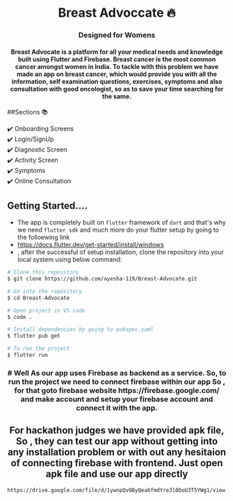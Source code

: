 <h1 align="center"> Breast Advoccate 🔥 </h1> 
<h3 align="center"> Designed for Womens </h3>

<h4 align="center" > Breast Advocate is a platform for all your medical needs and knowledge built using Flutter and Firebase. Breast cancer is the most common cancer amongst women in India. To tackle with this problem we have made an app on breast cancer, which would provide you with all the information, self examination questions, exercises, symptoms and also consultation with good oncologist, so as to save your time searching for the same. </h4>


##Sections 📚

✔️ Onboarding Screens\
✔️ Login/SignUp\
✔️ Diagnostic Screen\
✔️ Activity Screen\
✔️ Symptoms\
✔️ Online Consultation


## Getting Started....
- The app is completely built on `flutter` framework of `dart` and that's why we need `flutter sdk` and much more do your flutter setup by going to the folloewing link
- https://docs.flutter.dev/get-started/install/windows
-  , after the successful of setup installation, clone the repository into your local system using below command:

```bash
# Clone this repository
$ git clone https://github.com/ayesha-119/Breast-Advocate.git

# Go into the repository
$ cd Breast-Advocate

# Open project in VS code
$ code .

# Install dependencies by going to pubspec.yaml
$ flutter pub get

# To run the project
$ flutter run

```

<h3 align="center"> # Well As our app uses Firebase as backend as a service. So, to run the project we need to connect firebase within our app So , for that goto firebase website https://firebase.google.com/  and make account and setup your firebase account and connect it with the app. </h3>

<h2 align="center" > For hackathon judges we have provided apk file, So , they can test our app without getting into any installation problem or with out any hesitaion of connecting firebase with frontend. Just open apk file and use our app directly</h2>

```
https://drive.google.com/file/d/1ywnpQv0ByQea6fmdYre3l0DoU3T5YWg1/view
```




